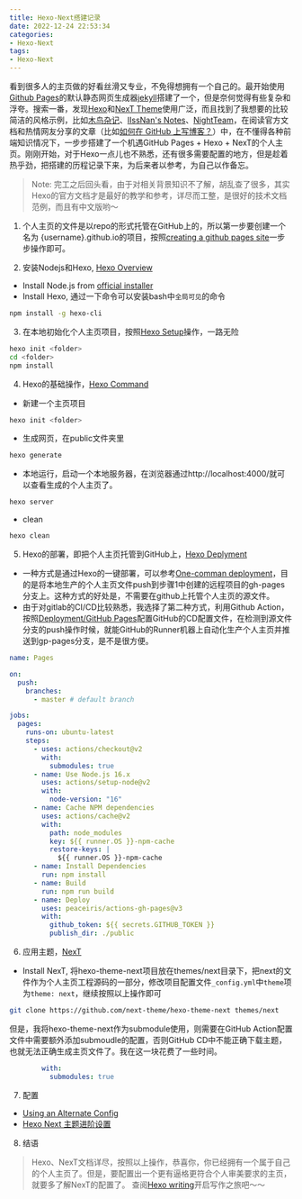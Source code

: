 ```yaml
---
title: Hexo-Next搭建记录
date: 2022-12-24 22:53:34
categories:
- Hexo-Next
tags: 
- Hexo-Next
---
```



看到很多人的主页做的好看丝滑又专业，不免得想拥有一个自己的。最开始使用[Github Pages](https://docs.github.com/en/pages/setting-up-a-github-pages-site-with-jekyll/about-github-pages-and-jekyll)的默认静态网页生成器[jekyll](https://jekyllrb.com/)搭建了一个，但是奈何觉得有些复杂和浮夸。搜索一番，发现[Hexo](https://hexo.io/zh-cn/)和[NexT Theme](https://theme-next.js.org/)使用广泛，而且找到了我想要的比较简洁的风格示例，比如[木鸟杂记](https://www.qtmuniao.com/)、[IIssNan's Notes](https://notes.iissnan.com/)、[NightTeam](https://nightteam.github.io/)，在阅读官方文档和热情网友分享的文章（比如[如何在 GitHub 上写博客？](https://www.zhihu.com/question/20962496)）中，在不懂得各种前端知识情况下，一步步搭建了一个机遇GitHub Pages + Hexo + NexT的个人主页。刚刚开始，对于Hexo一点儿也不熟悉，还有很多需要配置的地方，但是趁着热乎劲，把搭建的历程记录下来，为后来者以参考，为自己以作备忘。

> Note: 完工之后回头看，由于对相关背景知识不了解，胡乱查了很多，其实Hexo的官方文档才是最好的教学和参考，详尽而工整，是很好的技术文档范例，而且有中文版哟～

1. 个人主页的文件是以repo的形式托管在GitHub上的，所以第一步要创建一个名为 {username}.github.io的项目，按照[creating a github pages site](https://docs.github.com/en/pages/getting-started-with-github-pages/creating-a-github-pages-site)一步步操作即可。

2. 安装Nodejs和Hexo, [Hexo Overview](https://hexo.io/docs/)
- Install Node.js from [official installer](https://nodejs.org/en/download/)
- Install Hexo, 通过一下命令可以安装bash中`全局可见`的命令
``` bash
npm install -g hexo-cli
```

3. 在本地初始化个人主页项目，按照[Hexo Setup](https://hexo.io/docs/setup)操作，一路无险
``` bash
hexo init <folder>
cd <folder>
npm install
```

4. Hexo的基础操作，[Hexo Command](https://hexo.io/docs/commands)
- 新建一个主页项目
``` bash
hexo init <folder>
```
- 生成网页，在public文件夹里
``` bash
hexo generate
```
- 本地运行，启动一个本地服务器，在浏览器通过http://localhost:4000/就可以查看生成的个人主页了。
``` bash
hexo server
```
- clean
``` bash
hexo clean
```

5. Hexo的部署，即把个人主页托管到GitHub上，[Hexo Deplyment]()
- 一种方式是通过Hexo的一键部署，可以参考[One-comman deployment](https://hexo.io/docs/github-pages#One-command-deployment)，目的是将本地生产的个人主页文件push到步骤1中创建的远程项目的gh-pages分支上。这种方式的好处是，不需要在github上托管个人主页的源文件。
- 由于对gitlab的CI/CD比较熟悉，我选择了第二种方式，利用Github Action，按照[Deployment/GitHub Pages](https://hexo.io/docs/github-pages)配置GitHub的CD配置文件，在检测到源文件分支的push操作时候，就能GitHub的Runner机器上自动化生产个人主页并推送到gp-pages分支，是不是很方便。
``` yml
name: Pages

on:
  push:
    branches:
      - master # default branch

jobs:
  pages:
    runs-on: ubuntu-latest
    steps:
      - uses: actions/checkout@v2
        with:
          submodules: true 
      - name: Use Node.js 16.x
        uses: actions/setup-node@v2
        with:
          node-version: "16"
      - name: Cache NPM dependencies
        uses: actions/cache@v2
        with:
          path: node_modules
          key: ${{ runner.OS }}-npm-cache
          restore-keys: |
            ${{ runner.OS }}-npm-cache
      - name: Install Dependencies
        run: npm install
      - name: Build
        run: npm run build
      - name: Deploy
        uses: peaceiris/actions-gh-pages@v3
        with:
          github_token: ${{ secrets.GITHUB_TOKEN }}
          publish_dir: ./public
```

6. 应用主题，[NexT]()
- Install NexT, 将hexo-theme-next项目放在themes/next目录下，把next的文件作为个人主页工程源码的一部分，修改项目配置文件`_config.yml`中`theme`项为`theme: next`，继续按照以上操作即可
``` bash
git clone https://github.com/next-theme/hexo-theme-next themes/next
```
但是，我将hexo-theme-next作为submodule使用，则需要在GitHub Action配置文件中需要额外添加submoudle的配置，否则GitHub CD中不能正确下载主题，也就无法正确生成主页文件了。我在这一块花费了一些时间。
``` yml
        with:
          submodules: true 
```

7. 配置
- [Using an Alternate Config](https://hexo.io/docs/configuration#Using-an-Alternate-Config)
- [Hexo Next 主题进阶设置](https://www.qtmuniao.com/2019/10/16/hexo-theme-landscaping/)

8. 结语
> Hexo、NexT文档详尽，按照以上操作，恭喜你，你已经拥有一个属于自己的个人主页了。但是，要配置出一个更有逼格更符合个人审美要求的主页，就要多了解NexT的配置了。
> 查阅[Hexo writing](https://hexo.io/docs/writing)开启写作之旅吧～～
